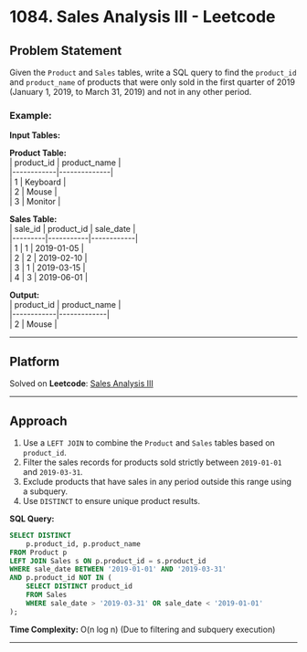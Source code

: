 # 1084. Sales Analysis III - Leetcode   

## Problem Statement  
Given the `Product` and `Sales` tables, write a SQL query to find the `product_id` and `product_name` of products that were only sold in the first quarter of 2019 (January 1, 2019, to March 31, 2019) and not in any other period.  

### Example:  
**Input Tables:**  

**Product Table:**  
| product_id | product_name  |  
|------------|--------------|  
| 1          | Keyboard     |  
| 2          | Mouse        |  
| 3          | Monitor      |  

**Sales Table:**  
| sale_id | product_id | sale_date  |  
|---------|-----------|------------|  
| 1       | 1         | 2019-01-05 |  
| 2       | 2         | 2019-02-10 |  
| 3       | 1         | 2019-03-15 |  
| 4       | 3         | 2019-06-01 |  

**Output:**  
| product_id | product_name |  
|------------|-------------|  
| 2          | Mouse       |  

---

## Platform  
Solved on **Leetcode**: [Sales Analysis III](https://leetcode.com/problems/sales-analysis-iii/)  

---

## Approach  

1. Use a `LEFT JOIN` to combine the `Product` and `Sales` tables based on `product_id`.  
2. Filter the sales records for products sold strictly between `2019-01-01` and `2019-03-31`.  
3. Exclude products that have sales in any period outside this range using a subquery.  
4. Use `DISTINCT` to ensure unique product results.  

**SQL Query:**  

```sql
SELECT DISTINCT
    p.product_id, p.product_name
FROM Product p
LEFT JOIN Sales s ON p.product_id = s.product_id
WHERE sale_date BETWEEN '2019-01-01' AND '2019-03-31'
AND p.product_id NOT IN (
    SELECT DISTINCT product_id
    FROM Sales
    WHERE sale_date > '2019-03-31' OR sale_date < '2019-01-01'
);
```

**Time Complexity:** O(n log n) (Due to filtering and subquery execution)  

---

